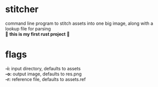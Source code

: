 # stitcher
command line program to stitch assets into one big image, along with a lookup file for parsing<br>
🚨 **this is my first rust project** 🚨
# flags
**-i:** input directory, defaults to assets<br>
**-o:** output image, defaults to res.png<br>
**-r:** reference file, defaults to assets.ref<br>
